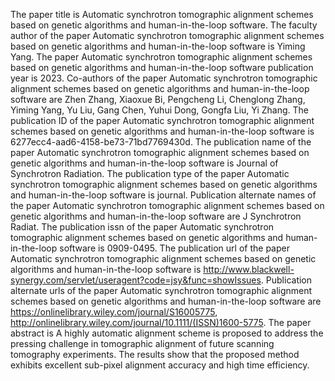 The paper title is Automatic synchrotron tomographic alignment schemes based on genetic algorithms and human-in-the-loop software.
The faculty author of the paper Automatic synchrotron tomographic alignment schemes based on genetic algorithms and human-in-the-loop software is Yiming Yang.
The paper Automatic synchrotron tomographic alignment schemes based on genetic algorithms and human-in-the-loop software publication year is 2023.
Co-authors of the paper Automatic synchrotron tomographic alignment schemes based on genetic algorithms and human-in-the-loop software are Zhen Zhang, Xiaoxue Bi, Pengcheng Li, Chenglong Zhang, Yiming Yang, Yu Liu, Gang Chen, Yuhui Dong, Gongfa Liu, Yi Zhang.
The publication ID of the paper Automatic synchrotron tomographic alignment schemes based on genetic algorithms and human-in-the-loop software is 6277ecc4-aad6-4158-be73-71bd7769430d.
The publication name of the paper Automatic synchrotron tomographic alignment schemes based on genetic algorithms and human-in-the-loop software is Journal of Synchrotron Radiation.
The publication type of the paper Automatic synchrotron tomographic alignment schemes based on genetic algorithms and human-in-the-loop software is journal.
Publication alternate names of the paper Automatic synchrotron tomographic alignment schemes based on genetic algorithms and human-in-the-loop software are J Synchrotron Radiat.
The publication issn of the paper Automatic synchrotron tomographic alignment schemes based on genetic algorithms and human-in-the-loop software is 0909-0495.
The publication url of the paper Automatic synchrotron tomographic alignment schemes based on genetic algorithms and human-in-the-loop software is http://www.blackwell-synergy.com/servlet/useragent?code=jsy&func=showIssues.
Publication alternate urls of the paper Automatic synchrotron tomographic alignment schemes based on genetic algorithms and human-in-the-loop software are https://onlinelibrary.wiley.com/journal/S16005775, http://onlinelibrary.wiley.com/journal/10.1111/(ISSN)1600-5775.
The paper abstract is A highly automatic alignment scheme is proposed to address the pressing challenge in tomographic alignment of future scanning tomography experiments. The results show that the proposed method exhibits excellent sub-pixel alignment accuracy and high time efficiency.
